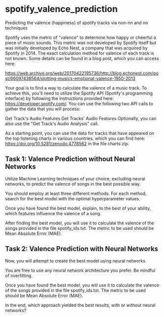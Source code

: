 # spotify_valence_prediction
Predicting the valence (happiness) of spotify tracks via non-nn and nn techniques

Spotify uses the metric of "valence" to determine how happy or cheerful a piece of music sounds. This metric was not developed by Spotify itself but was initially developed by Echo Nest, a company that was acquired by Spotify in 2014. The exact calculation method for valence of each track is not known. Some details can be found in a blog post, which you can access here:

https://web.archive.org/web/20170422195736/http://blog.echonest.com/post/66097438564/plotting-musics-emotional-valence-1950-2013

Your goal is to find a way to calculate the valence of a music track. To achieve this, you'll need to utilize the Spotify API (Spotify's programming interface) by following the instructions provided here: https://developer.spotify.com/. You can use the following two API calls to gather the data that you will process:

Get Track's Audio Features
Get Tracks' Audio Features
Optionally, you can also use the "Get Track's Audio Analysis" call.

As a starting point, you can use the data for tracks that have appeared on the top listening charts in various countries, which you can find here: https://doi.org/10.5281/zenodo.4778562 in the file charts.zip.

## Task 1: Valence Prediction without Neural Networks
Utilize Machine Learning techniques of your choice, excluding neural networks, to predict the valence of songs in the best possible way.

You should employ at least three different methods. For each method, search for the best model with the optimal hyperparameter values.

Once you have found the best model, explain, to the best of your ability, which features influence the valence of a song.

After finding the best model, you will use it to calculate the valence of the songs provided in the file spotify_ids.txt. The metric to be used should be Mean Absolute Error (MAE).

## Task 2: Valence Prediction with Neural Networks
Now, you will attempt to create the best model using neural networks.

You are free to use any neural network architecture you prefer. Be mindful of overfitting.

Once you have found the best model, you will use it to calculate the valence of the songs provided in the file spotify_ids.txt. The metric to be used should be Mean Absolute Error (MAE).

In the end, which approach yielded the best results, with or without neural networks?
